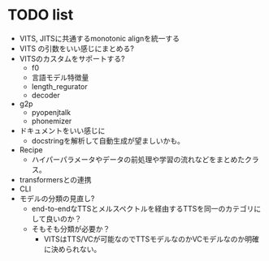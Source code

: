 # TODO list
- VITS, JITSに共通するmonotonic alignを統一する
- VITS の引数をいい感じにまとめる?
- VITSのカスタムをサポートする?
    - f0
    - 言語モデル特徴量
    - length_regurator
    - decoder
- g2p
    - pyopenjtalk
    - phonemizer
- ドキュメントをいい感じに
    - docstringを解析して自動生成が望ましいかも。
- Recipe
    - ハイパーパラメータやデータの前処理や学習の流れなどをまとめたクラス。
- transformersとの連携
- CLI
- モデルの分類の見直し?
    - end-to-endなTTSとメルスペクトルを経由するTTSを同一のカテゴリにして良いのか？
    - そもそも分類が必要か？
        - VITSはTTS/VCが可能なのでTTSモデルなのかVCモデルなのか明確に決められない。